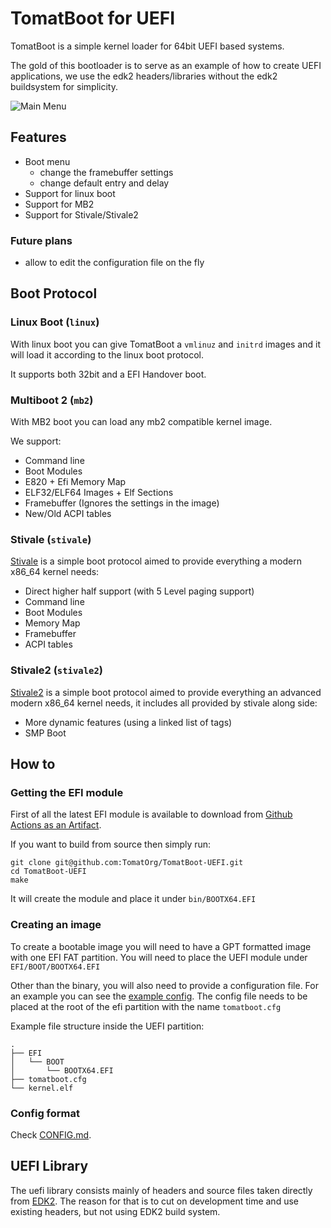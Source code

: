 # TomatBoot for UEFI

TomatBoot is a simple kernel loader for 64bit UEFI based systems.

The gold of this bootloader is to serve as an example of how to create UEFI applications, 
we use the edk2 headers/libraries without the edk2 buildsystem for simplicity.

![Main Menu](screenshots/mainmenu.png)

## Features

* Boot menu
	* change the framebuffer settings
	* change default entry and delay
* Support for linux boot
* Support for MB2
* Support for Stivale/Stivale2

### Future plans
* allow to edit the configuration file on the fly

## Boot Protocol
### Linux Boot (`linux`)
With linux boot you can give TomatBoot a `vmlinuz` and `initrd` images and it will load it according to the linux 
boot protocol.

It supports both 32bit and a EFI Handover boot.

### Multiboot 2 (`mb2`)
With MB2 boot you can load any mb2 compatible kernel image.

We support:
* Command line
* Boot Modules
* E820 + Efi Memory Map
* ELF32/ELF64 Images + Elf Sections
* Framebuffer (Ignores the settings in the image)
* New/Old ACPI tables

### Stivale (`stivale`)
[Stivale](https://github.com/limine-bootloader/limine/blob/master/STIVALE.md) is a simple boot protocol aimed to provide 
everything a modern x86_64 kernel needs:
* Direct higher half support (with 5 Level paging support)
* Command line
* Boot Modules
* Memory Map
* Framebuffer
* ACPI tables

### Stivale2 (`stivale2`)
[Stivale2](https://github.com/limine-bootloader/limine/blob/master/STIVALE2.md) is a simple boot protocol aimed to provide 
everything an advanced modern x86_64 kernel needs, it includes all provided by stivale along side:
* More dynamic features (using a linked list of tags)
* SMP Boot

## How to
### Getting the EFI module
First of all the latest EFI module is available to download from [Github Actions as an Artifact](https://github.com/TomatOrg/TomatBoot-UEFI/actions?query=workflow%3ATomatBoot-UEFI).

If you want to build from source then simply run:
```shell script
git clone git@github.com:TomatOrg/TomatBoot-UEFI.git
cd TomatBoot-UEFI
make
```

It will create the module and place it under `bin/BOOTX64.EFI`

### Creating an image
To create a bootable image you will need to have a GPT formatted image with one EFI FAT partition. You will 
need to place the UEFI module under `EFI/BOOT/BOOTX64.EFI` 

Other than the binary, you will also need to provide a configuration file. For an example you can see the 
[example config](config/example.cfg). The config file needs to be placed at the root of the efi partition 
with the name `tomatboot.cfg`


Example file structure inside the UEFI partition:
```
.
├── EFI
│   └── BOOT
│       └── BOOTX64.EFI
├── tomatboot.cfg
└── kernel.elf
```

### Config format
Check [CONFIG.md](CONFIG.md).

## UEFI Library

The uefi library consists mainly of headers and source files taken directly from [EDK2](https://github.com/tianocore/edk2). 
The reason for that is to cut on development time and use existing headers, but not using EDK2 build system.
